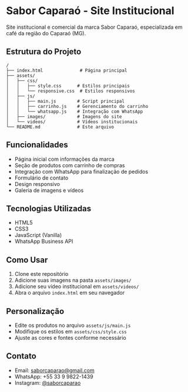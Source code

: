 # Sabor Caparaó - Site Institucional

Site institucional e comercial da marca Sabor Caparaó, especializada em café da região do Caparaó (MG).

## Estrutura do Projeto

```
/
├── index.html              # Página principal
├── assets/
│   ├── css/
│   │   ├── style.css      # Estilos principais
│   │   └── responsive.css  # Estilos responsivos
│   ├── js/
│   │   ├── main.js        # Script principal
│   │   ├── carrinho.js    # Gerenciamento do carrinho
│   │   └── whatsapp.js    # Integração com WhatsApp
│   ├── images/            # Imagens do site
│   └── videos/            # Vídeos institucionais
└── README.md              # Este arquivo
```

## Funcionalidades

- Página inicial com informações da marca
- Seção de produtos com carrinho de compras
- Integração com WhatsApp para finalização de pedidos
- Formulário de contato
- Design responsivo
- Galeria de imagens e vídeos

## Tecnologias Utilizadas

- HTML5
- CSS3
- JavaScript (Vanilla)
- WhatsApp Business API

## Como Usar

1. Clone este repositório
2. Adicione suas imagens na pasta `assets/images/`
3. Adicione seu vídeo institucional em `assets/videos/`
4. Abra o arquivo `index.html` em seu navegador

## Personalização

- Edite os produtos no arquivo `assets/js/main.js`
- Modifique os estilos em `assets/css/style.css`
- Ajuste as cores e fontes conforme necessário

## Contato

- Email: saborcaparao@gmail.com
- WhatsApp: +55 33 9 9822-1439
- Instagram: [@saborcaparao](https://www.instagram.com/saborcaparao) 
